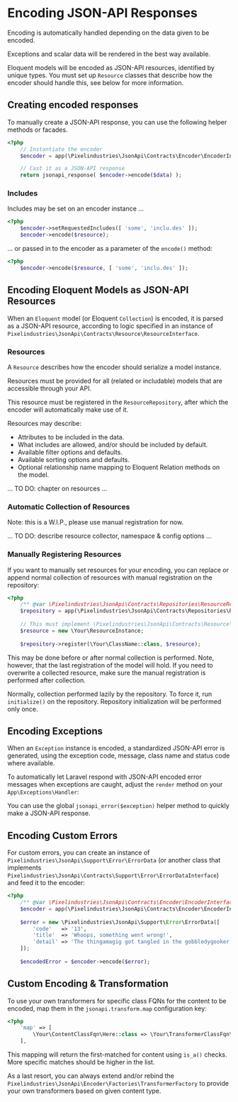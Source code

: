 # Encoding JSON-API Responses

Encoding is automatically handled depending on the data given to be encoded.

Exceptions and scalar data will be rendered in the best way available.

Eloquent models will be encoded as JSON-API resources, identified by unique types.
You must set up `Resource` classes that describe how the encoder should handle this,
see below for more information.


## Creating encoded responses

To manually create a JSON-API response, you can use the following helper methods or facades.

```php
<?php
    // Instantiate the encoder
    $encoder = app(\Pixelindustries\JsonApi\Contracts\Encoder\EncoderInterface::class);

    // Cast it as a JSON-API response
    return jsonapi_response( $encoder->encode($data) );
```

### Includes

Includes may be set on an encoder instance ...

```php
<?php
    $encoder->setRequestedIncludes([ 'some', 'inclu.des' ]);
    $encoder->encode($resource);
```

... or passed in to the encoder as a parameter of the `encode()` method:
 
```php
<?php
    $encoder->encode($resource, [ 'some', 'inclu.des' ]);
```


## Encoding Eloquent Models as JSON-API Resources

When an `Eloquent` model (or Eloquent `Collection`) is encoded, it is parsed as a JSON-API resource,
according to logic specified in an instance of `Pixelindustries\JsonApi\Contracts\Resource\ResourceInterface`.


### Resources

A `Resource` describes how the encoder should serialize a model instance.

Resources must be provided for all (related or includable) models that are accessible through your API.

This resource must be registered in the `ResourceRepository`, after which the encoder will automatically
make use of it.

Resources may describe:

- Attributes to be included in the data.
- What includes are allowed, and/or should be included by default.
- Available filter options and defaults.
- Available sorting options and defaults.
- Optional relationship name mapping to Eloquent Relation methods on the model.


... TO DO: chapter on resources ...

### Automatic Collection of Resources

Note: this is a W.I.P., please use manual registration for now.

... TO DO: describe resource collector, namespace & config options ...


### Manually Registering Resources

If you want to manually set resources for your encoding, you can replace or append normal collection of resources
with manual registration on the repository:

```php
<?php
    /** @var \Pixelindustries\JsonApi\Contracts\Repositories\ResourceRepositoryInterface $repository */
    $repository = app(\Pixelindustries\JsonApi\Contracts\Repositories\ResourceRepositoryInterface::class);
    
    // This must implement \Pixelindustries\JsonApi\Contracts\Resource\ResourceInterface
    $resource = new \Your\ResourceInstance;
    
    $repository->register(\Your\ClassName::class, $resource);
```

This may be done before or after normal collection is performed.
Note, however, that the last registration of the model will hold. 
If you need to overwrite a collected resource, make sure the manual registration is performed after collection.
 
Normally, collection performed lazily by the repository. To force it, run `initialize()` on the repository.
Repository initialization will be performed only once.


## Encoding Exceptions

When an `Exception` instance is encoded, a standardized JSON-API error is generated,
using the exception code, message, class name and status code where available.

To automatically let Laravel respond with JSON-API encoded error messages when exceptions are caught,
adjust the `render` method on your `App\Exceptions\Handler`:

You can use the global `jsonapi_error($exception)` helper method to quickly make a JSON-API response.


## Encoding Custom Errors

For custom errors, you can create an instance of `Pixelindustries\JsonApi\Support\Error\ErrorData` (or another class
that implements `Pixelindustries\JsonApi\Contracts\Support\Error\ErrorDataInterface`) and feed it to the encoder:

```php
<?php
    /** @var \Pixelindustries\JsonApi\Contracts\Encoder\EncoderInterface::class $encoder */
    $encoder = app(\Pixelindustries\JsonApi\Contracts\Encoder\EncoderInterface::class);    
    
    $error = new \Pixelindustries\JsonApi\Support\Error\ErrorData([
        'code'   => '13',
        'title'  => 'Whoops, something went wrong!',
        'detail' => 'The thingamagig got tangled in the gobbledygooker',
    ]);
    
    $encodedError = $encoder->encode($error);
```


## Custom Encoding & Transformation

To use your own transformers for specific class FQNs for the content to be encoded, map them in the `jsonapi.transform.map`
configuration key:

```php
<?php
    'map' => [
        \Your\ContentClassFqn\Here::class => \Your\TransformerClassFqn\Here::class,        
    ],
```

This mapping will return the first-matched for content using `is_a()` checks.
More specific matches should be higher in the list. 


As a last resort, you can always extend and/or rebind the `Pixelindustries\JsonApi\Encoder\Factories\TransformerFactory` 
to provide your own transformers based on given content type.
